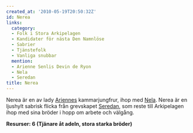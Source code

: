 ```yaml
---
created_at: '2010-05-19T20:50:32Z'
id: Nerea
links:
  category:
  - Folk i Stora Arkipelagen
  - Kandidater för nästa Den Namnlöse
  - Sabrier
  - Tjänstefolk
  - Vanliga snubbar
  mention:
  - Arienne Senlis Devin de Ryon
  - Nela
  - Seredan
title: Nerea
---
```


Nerea är en av lady [Ariennes] kammarjungfrur, ihop med [Nela]. Nerea är en ljushylt sabrisk flicka
från grevskapet [Seredan], som reste till Arkipelagen ihop med sina bröder i hopp om arbete och
välgång.

**Resurser: 6 (Tjänare åt adeln, stora starka bröder)** 

  [Ariennes]: Arienne_Senlis_Devin_de_Ryon
  [Nela]: Nela
  [Seredan]: Seredan